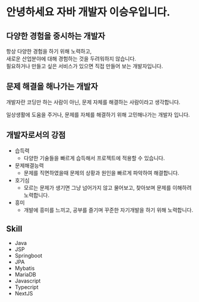 # 안녕하세요 자바 개발자 이승우입니다.

## 다양한 경험을 중시하는 개발자

항상 다양한 경험을 하기 위해 노력하고, <br>
새로운 산업분야에 대해 경험하는 것을 두려워하지 않습니다. <br>
필요하거나 만들고 싶은 서비스가 있으면 직접 만들어 보는 개발자입니다.

## 문제 해결을 해나가는 개발자

개발자란 코딩만 하는 사람이 아닌, 문제 자체를 해결하는 사람이라고 생각합니다.

일상생활에 도움을 주거나, 문제를 자체를 해결하기 위해 고민해나가는 개발자 입니다.

## 개발자로서의 강점

- 습득력
    - 다양한 기술들을 빠르게 습득해서 프로젝트에 적용할 수 있습니다.
- 문제해결능력
    - 문제를 직면하였을때 문제의 상황과 원인을 빠르게 파악하여 해결합니다.
- 호기심
    - 모르는 문제가 생기면 그냥 넘어가지 않고 물어보고, 찾아보며 문제를 이해하려 노력합니다.
- 흥미
    - 개발에 흥미를 느끼고, 공부를 즐기며 꾸준한 자기개발을 하기 위해 노력합니다.
 

## Skill
- Java
- JSP
- Springboot
- JPA
- Mybatis
- MariaDB
- Javascript
- Typecript
- NextJS

